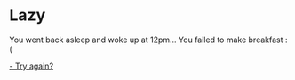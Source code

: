 # Lazy

You went back asleep and woke up at 12pm... You failed to make breakfast :(

[- Try again?](../../../Wake-up/beginning.md)